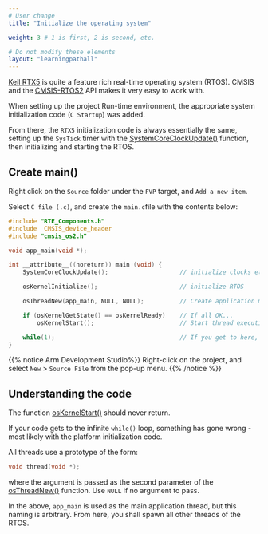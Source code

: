 ```yaml
---
# User change
title: "Initialize the operating system"

weight: 3 # 1 is first, 2 is second, etc.

# Do not modify these elements
layout: "learningpathall"
---
```

[Keil RTX5](https://www2.keil.com/mdk5/cmsis/rtx) is quite a feature rich real-time operating system (RTOS). CMSIS and the [CMSIS-RTOS2](https://arm-software.github.io/CMSIS_5/RTOS2/html/index.html) API makes it very easy to work with.

When setting up the project Run-time environment, the appropriate system initialization code (`C Startup`) was added.

From there, the `RTX5` initialization code is always essentially the same, setting up the `SysTick` timer with the [SystemCoreClockUpdate()](https://www.keil.com/pack/doc/CMSIS/Core/html/group__system__init__gr.html#gae0c36a9591fe6e9c45ecb21a794f0f0f) function, then initializing and starting the RTOS.

## Create main()

Right click on the `Source` folder under the `FVP` target, and `Add a new item`.

Select `C file (.c)`, and create the `main.c`file with the contents below:

```C
#include "RTE_Components.h"
#include  CMSIS_device_header
#include "cmsis_os2.h"

void app_main(void *);

int __attribute__((noreturn)) main (void) {
    SystemCoreClockUpdate();                    // initialize clocks etc

	osKernelInitialize();                       // initialize RTOS

	osThreadNew(app_main, NULL, NULL);          // Create application main thread

	if (osKernelGetState() == osKernelReady)    // If all OK...
		osKernelStart();                        // Start thread execution

	while(1);                                   // If you get to here, something has gone wrong!
}
```
{{% notice  Arm Development Studio%}}
Right-click on the project, and select `New` > `Source File` from the pop-up menu.
{{% /notice %}}


## Understanding the code

The function [osKernelStart()](https://www.keil.com/pack/doc/CMSIS/RTOS2/html/group__CMSIS__RTOS__KernelCtrl.html#ga9ae2cc00f0d89d7b6a307bba942b5221) should never return.

If your code gets to the infinite `while()` loop, something has gone wrong - most likely with the platform initialization code.

All threads use a prototype of the form:
```C
void thread(void *);
```
where the argument is passed as the second parameter of the [osThreadNew()](https://www.keil.com/pack/doc/CMSIS/RTOS2/html/group__CMSIS__RTOS__ThreadMgmt.html#ga48d68b8666d99d28fa646ee1d2182b8f) function. Use `NULL` if no argument to pass.

In the above, `app_main` is used as the main application thread, but this naming is arbitrary. From here, you shall spawn all other threads of the RTOS.
